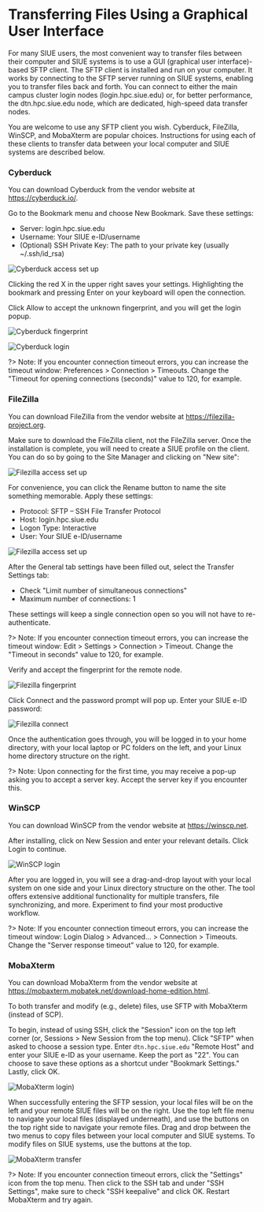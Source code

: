 # Transferring Files Using a Graphical User Interface

For many SIUE users, the most convenient way to transfer files between their computer and SIUE systems is to use a GUI (graphical user interface)-based SFTP client. The SFTP client is installed and run on your computer. It works by connecting to the SFTP server running on SIUE systems, enabling you to transfer files back and forth. You can connect to either the main campus cluster login nodes (login.hpc.siue.edu) or, for better performance, the dtn.hpc.siue.edu node, which are dedicated, high-speed data transfer nodes.

You are welcome to use any SFTP client you wish. Cyberduck, FileZilla, WinSCP, and MobaXterm are popular choices. Instructions for using each of these clients to transfer data between your local computer and SIUE systems are described below.

### Cyberduck

You can download Cyberduck from the vendor website at https://cyberduck.io/.

Go to the Bookmark menu and choose New Bookmark. Save these settings:

* Server: login.hpc.siue.edu
* Username: Your SIUE e-ID/username
* (Optional) SSH Private Key: The path to your private key (usually ~/.ssh/id_rsa)

![Cyberduck access set up](_media/transfer_files_gui/cyberduck-create-bookmark.png)

Clicking the red X in the upper right saves your settings. Highlighting the bookmark and pressing Enter on your keyboard will open the connection.

Click Allow to accept the unknown fingerprint, and you will get the login popup.

![Cyberduck fingerprint](_media/transfer_files_gui/cyberduck-fingerprint.png)

![Cyberduck login](_media/transfer_files_gui/cyberduck-login.png)

?> Note: If you encounter connection timeout errors, you can increase the timeout window: Preferences > Connection > Timeouts. Change the "Timeout for opening connections (seconds)" value to 120, for example.

### FileZilla

You can download FileZilla from the vendor website at https://filezilla-project.org.

Make sure to download the FileZilla client, not the FileZilla server. Once the installation is complete, you will need to create a SIUE profile on the client. You can do so by going to the Site Manager and clicking on "New site":

![Filezilla access set up](_media/transfer_files_gui/filezilla-access.png)

For convenience, you can click the Rename button to name the site something memorable. Apply these settings:

* Protocol: SFTP – SSH File Transfer Protocol
* Host: login.hpc.siue.edu
* Logon Type: Interactive
* User: Your SIUE e-ID/username

![Filezilla access set up](_media/transfer_files_gui/filezilla-connections.png)

After the General tab settings have been filled out, select the Transfer Settings tab:

* Check "Limit number of simultaneous connections"
* Maximum number of connections: 1

These settings will keep a single connection open so you will not have to re-authenticate.

?> Note: If you encounter connection timeout errors, you can increase the timeout window: Edit > Settings > Connection > Timeout. Change the "Timeout in seconds" value to 120, for example.

Verify and accept the fingerprint for the remote node.

![Filezilla fingerprint](_media/transfer_files_gui/filezilla-fingerprint.png ':size=30%')

Click Connect and the password prompt will pop up. Enter your SIUE e-ID password:

![Filezilla connect](_media/transfer_files_gui/filezilla-password.png ':size=30%')

Once the authentication goes through, you will be logged in to your home directory, with your local laptop or PC folders on the left, and your Linux home directory structure on the right.

?> Note: Upon connecting for the first time, you may receive a pop-up asking you to accept a server key. Accept the server key if you encounter this.

### WinSCP

You can download WinSCP from the vendor website at https://winscp.net.

After installing, click on New Session and enter your relevant details. Click Login to continue.

![WinSCP login](_media/transfer_files_gui/winscp-add-site.png)

After you are logged in, you will see a drag-and-drop layout with your local system on one side and your Linux directory structure on the other. The tool offers extensive additional functionality for multiple transfers, file synchronizing, and more. Experiment to find your most productive workflow.

?> Note: If you encounter connection timeout errors, you can increase the timeout window: Login Dialog > Advanced... > Connection > Timeouts. Change the "Server response timeout" value to 120, for example.

### MobaXterm
You can download MobaXterm from the vendor website at https://mobaxterm.mobatek.net/download-home-edition.html.

To both transfer and modify (e.g., delete) files, use SFTP with MobaXterm (instead of SCP).

To begin, instead of using SSH, click the "Session" icon on the top left corner (or, Sessions > New Session from the top menu). Click "SFTP" when asked to choose a session type. Enter `dtn.hpc.siue.edu` "Remote Host" and enter your SIUE e-ID as your username. Keep the port as "22". You can choose to save these options as a shortcut under "Bookmark Settings." Lastly, click OK.

![MobaXterm login](_media/transfer_files_gui/mobaxterm-session.png))

When successfully entering the SFTP session, your local files will be on the left and your remote SIUE files will be on the right. Use the top left file menu to navigate your local files (displayed underneath), and use the buttons on the top right side to navigate your remote files. Drag and drop between the two menus to copy files between your local computer and SIUE systems. To modify files on SIUE systems, use the buttons at the top.

![MobaXterm transfer](_media/transfer_files_gui/mobaxterm-window.png)

?> Note: If you encounter connection timeout errors, click the "Settings" icon from the top menu. Then click to the SSH tab and under "SSH Settings", make sure to check "SSH keepalive" and click OK. Restart MobaXterm and try again.
